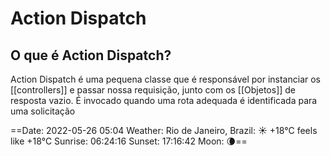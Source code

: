 # Action Dispatch

## O que é Action Dispatch?

Action Dispatch é uma pequena classe que é responsável por instanciar os [[controllers]]
e passar nossa requisição, junto com os [[Objetos]] de resposta vazio. É invocado quando uma rota adequada é identificada para uma solicitação

==Date: 2022-05-26 05:04
Weather: Rio de Janeiro, Brazil: ☀️   +18°C feels like +18°C
Sunrise: 06:24:16
Sunset:  17:16:42
Moon:    🌘==

